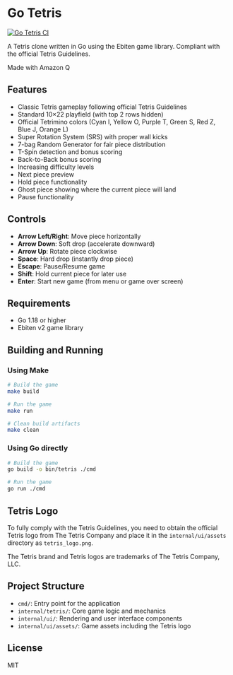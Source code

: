 # Go Tetris

[![Go Tetris CI](https://github.com/briancain/go-tetris/actions/workflows/main.yml/badge.svg)](https://github.com/briancain/go-tetris/actions/workflows/main.yml)

A Tetris clone written in Go using the Ebiten game library. Compliant with the official Tetris Guidelines.

Made with Amazon Q

## Features

- Classic Tetris gameplay following official Tetris Guidelines
- Standard 10×22 playfield (with top 2 rows hidden)
- Official Tetrimino colors (Cyan I, Yellow O, Purple T, Green S, Red Z, Blue J, Orange L)
- Super Rotation System (SRS) with proper wall kicks
- 7-bag Random Generator for fair piece distribution
- T-Spin detection and bonus scoring
- Back-to-Back bonus scoring
- Increasing difficulty levels
- Next piece preview
- Hold piece functionality
- Ghost piece showing where the current piece will land
- Pause functionality

## Controls

- **Arrow Left/Right**: Move piece horizontally
- **Arrow Down**: Soft drop (accelerate downward)
- **Arrow Up**: Rotate piece clockwise
- **Space**: Hard drop (instantly drop piece)
- **Escape**: Pause/Resume game
- **Shift**: Hold current piece for later use
- **Enter**: Start new game (from menu or game over screen)

## Requirements

- Go 1.18 or higher
- Ebiten v2 game library

## Building and Running

### Using Make

```bash
# Build the game
make build

# Run the game
make run

# Clean build artifacts
make clean
```

### Using Go directly

```bash
# Build the game
go build -o bin/tetris ./cmd

# Run the game
go run ./cmd
```

## Tetris Logo

To fully comply with the Tetris Guidelines, you need to obtain the official Tetris logo from The Tetris Company and place it in the `internal/ui/assets` directory as `tetris_logo.png`.

The Tetris brand and Tetris logos are trademarks of The Tetris Company, LLC.

## Project Structure

- `cmd/`: Entry point for the application
- `internal/tetris/`: Core game logic and mechanics
- `internal/ui/`: Rendering and user interface components
- `internal/ui/assets/`: Game assets including the Tetris logo

## License

MIT
